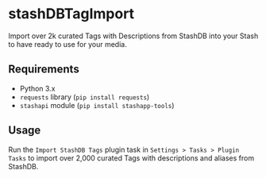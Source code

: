 # stashDBTagImport

Import over 2k curated Tags with Descriptions from StashDB into your Stash to have ready to use for your media.

## Requirements

- Python 3.x
- `requests` library (`pip install requests`)
- `stashapi` module (`pip install stashapp-tools`)

## Usage

Run the `Import StashDB Tags` plugin task in `Settings > Tasks > Plugin Tasks` to import over 2,000 curated Tags with descriptions and aliases from StashDB.

